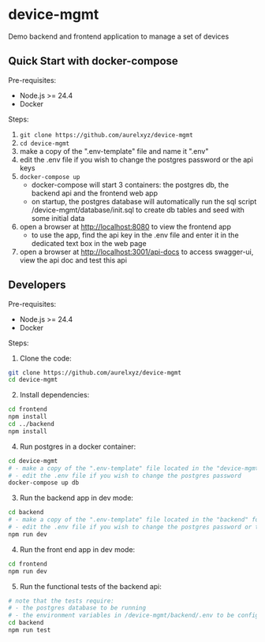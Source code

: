 # device-mgmt

Demo backend and frontend application to manage a set of devices

## Quick Start with docker-compose

Pre-requisites:
- Node.js >= 24.4
- Docker 

Steps:
1. `git clone https://github.com/aurelxyz/device-mgmt`
1. `cd device-mgmt`
1. make a copy of the ".env-template" file and name it ".env"
1. edit the .env file if you wish to change the postgres password or the api keys
1. `docker-compose up`
    - docker-compose will start 3 containers: the postgres db, the backend api and the frontend web app
    - on startup, the postgres database will automatically run the sql script /device-mgmt/database/init.sql to create db tables and seed with some initial data
1. open a browser at <http://localhost:8080> to view the frontend app
    - to use the app, find the api key in the .env file and enter it in the dedicated text box in the web page
1. open a browser at <http://localhost:3001/api-docs> to access swagger-ui, view the api doc and test this api

## Developers

Pre-requisites:
- Node.js >= 24.4
- Docker

Steps:
1. Clone the code:
```sh
git clone https://github.com/aurelxyz/device-mgmt
cd device-mgmt
```

2. Install dependencies:
```sh
cd frontend
npm install
cd ../backend
npm install
```

4. Run postgres in a docker container:
```sh
cd device-mgmt
# - make a copy of the ".env-template" file located in the "device-mgmt" folder and name it ".env"
# - edit the .env file if you wish to change the postgres password
docker-compose up db
```

3. Run the backend app in dev mode:
```sh
cd backend
# - make a copy of the ".env-template" file located in the "backend" folder and name it ".env"
# - edit the .env file if you wish to change the postgres password or the api keys for your dev environment
npm run dev
```

4. Run the front end app in dev mode:
```sh
cd frontend
npm run dev
```

5. Run the functional tests of the backend api:
```sh
# note that the tests require:
# - the postgres database to be running
# - the environment variables in /device-mgmt/backend/.env to be configured for your environment
cd backend
npm run test
```